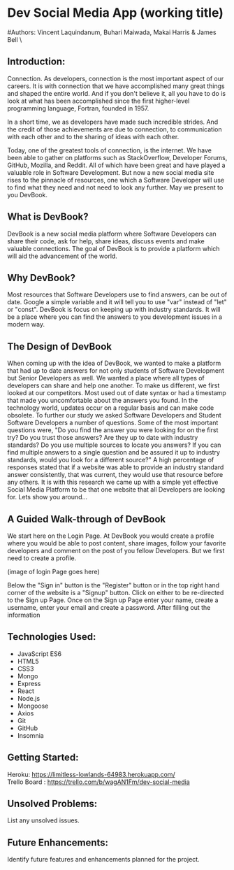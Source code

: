 # Dev Social Media App (working title)
#Authors: Vincent Laquindanum, Buhari Maiwada, Makai Harris & James Bell
\
## Introduction: 
Connection. As developers, connection is the most important aspect of our careers. It is with connection that we have accomplished many great things and shaped the entire world. And if you don't believe it, all you have to do is look at what has been accomplished since the first higher-level programming language, Fortran, founded in 1957.

In a short time, we as developers have made such incredible strides. And the credit of those achievements are due to connection, to communication with each other and to the sharing of ideas with each other.

Today, one of the greatest tools of connection, is the internet. We have been able to gather on platforms such as StackOverflow, Developer Forums, GitHub, Mozilla, and Reddit. All of which have been great and have played a valuable role in Software Development. But now a new social media site rises to the pinnacle of resources, one which a Software Developer will use to find what they need and not need to look any further. May we present to you DevBook.

## What is DevBook?
DevBook is a new social media platform where Software Developers can share their code, ask for help, share ideas, discuss events and make valuable connections. The goal of DevBook is to provide a platform which will aid the advancement of the world.

## Why DevBook?
Most resources that Software Developers use to find answers, can be out of date. Google a simple variable and it will tell you to use "var" instead of "let" or "const". DevBook is focus on keeping up with industry standards. It will be a place where you can find the answers to you development issues in a modern way.

## The Design of DevBook
When coming up with the idea of DevBook, we wanted to make a platform that had up to date answers for not only students of Software Development but Senior Developers as well. We wanted a place where all types of developers can share and help one another. 
To make us different, we first looked at our competitors. Most used out of date syntax or had a timestamp that made you uncomfortable about the answers you found. In the technology world, updates occur on a regular basis and can make code obsolete. 
To further our study we asked Software Developers and Student Software Developers a number of questions. Some of the most important questions were, "Do you find the answer you were looking for on the first try? Do you trust those answers? Are they up to date with industry standards? Do you use multiple sources to locate you answers? If you can find multiple answers to a single question and be assured it up to industry standards, would you look for a different source?" A high percentage of responses stated that if a website was able to provide an industry standard answer consistently, that was current, they would use that resource before any others. 
It is with this research we came up with a simple yet effective Social Media Platform to be that one website that all Developers are looking for. Lets show you around...

## A Guided Walk-through of DevBook
We start here on the Login Page. At DevBook you would create a profile where you would be able to post content, share images, follow your favorite developers and comment on the post of you fellow Developers. But we first need to create a profile.

(image of login Page goes here)

Below the "Sign in" button is the "Register" button or in the top right hand corner of the website is a "Signup" button. Click on either to be re-directed to the Sign up Page. Once on the Sign up Page enter your name, create a username, enter your email and create a password. After filling out the information 


## Technologies Used: 
- JavaScript ES6
- HTML5
- CSS3
- Mongo
- Express
- React
- Node.js
- Mongoose
- Axios
- Git
- GitHub
- Insomnia


## Getting Started: 
Heroku: https://limitless-lowlands-64983.herokuapp.com/  <br>
Trello Board : https://trello.com/b/wagAN1Fm/dev-social-media


## Unsolved Problems: 
List any unsolved issues.

## Future Enhancements: 
Identify future features and enhancements planned for the project.
